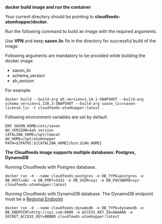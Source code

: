 **docker build image and run the container**

Your current directory should be pointing to **cloudfeeds-atomhopper/docker**. 

Run the following command to build an image with the required arguments.

Use **VPN** and keep **saxon.lic** fle in the directory for successful build of the image.

Following arguments are mandatory to be provided while building the docker image

- saxon_lic
- schema_version
- ah_version

For example: 
```
docker build --build-arg ah_version=1.14.1-SNAPSHOT --build-arg schema_version=1.138.3-SNAPSHOT --build-arg saxon_lic=saxon-license.lic -t cloudfeeds-atomhopper:latest .
```

Following environment variables are set by default
```
ENV SAXON_HOME=/etc/saxon
AH_VERSION=$ah_version
CATALINA_HOME=/opt/tomcat
AH_HOME=/opt/atomhopper
PATH=${PATH}:${CATALINA_HOME}/bin:${AH_HOME}
```
**The Cloudfeeds image supports multiple databases: Postgres, DynamoDB**

Running Cloudfeeds with Postgres database.
```
docker run -d --name cloudfeeds:postgres -e DB_TYPE=postgres -e DB_HOST=abc -e DB_PORT=5432 -e DB_USER=xyz -e DB_PASSWORD=xyz cloudfeeds-atomhopper:latest
```
Running Cloudfeeds with DynamoDB database. The DynamoDB endpoint must be a [Regional Endpoint](https://docs.aws.amazon.com/general/latest/gr/rande.html#regional-endpoints)
```
docker run -d --name cloudfeeds:dynamodb -e DB_TYPE=dynamodb -e DB_ENDPOINT=http://xyz.com:8000 -e ACCESS_KEY_ID=AAAAAA -e SECRET_ACCESS_KEY=BBBBB cloudfeeds-atomhopper:latest
```
